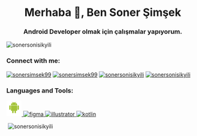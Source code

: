<h1 align="center">Merhaba 👋, Ben Soner Şimşek</h1>
<h3 align="center">Android Developer olmak için çalışmalar yapıyorum.</h3>

<p align="left"> <img src="https://komarev.com/ghpvc/?username=sonersonisikyili&label=Profile%20views&color=0e75b6&style=flat" alt="sonersonisikyili" /> </p>

<h3 align="left">Connect with me:</h3>
<p align="left">
<a href="https://twitter.com/sonersimsek99" target="blank"><img align="center" src="https://raw.githubusercontent.com/rahuldkjain/github-profile-readme-generator/master/src/images/icons/Social/twitter.svg" alt="sonersimsek99" height="30" width="40" /></a>
<a href="https://linkedin.com/in/sonersimsek99" target="blank"><img align="center" src="https://raw.githubusercontent.com/rahuldkjain/github-profile-readme-generator/master/src/images/icons/Social/linked-in-alt.svg" alt="sonersimsek99" height="30" width="40" /></a>
<a href="https://instagram.com/sonersonisikyili" target="blank"><img align="center" src="https://raw.githubusercontent.com/rahuldkjain/github-profile-readme-generator/master/src/images/icons/Social/instagram.svg" alt="sonersonisikyili" height="30" width="40" /></a>
<a href="https://www.youtube.com/channel/UCcJ9qYwPj4geUxZvmDN3bwA" target="blank"><img align="center" src="https://raw.githubusercontent.com/rahuldkjain/github-profile-readme-generator/master/src/images/icons/Social/youtube.svg" alt="sonersonisikyili" height="30" width="40" /></a>
</p>

<h3 align="left">Languages and Tools:</h3>
<p align="left"> <a href="https://developer.android.com" target="_blank"> <img src="https://raw.githubusercontent.com/devicons/devicon/master/icons/android/android-original-wordmark.svg" alt="android" width="40" height="40"/> </a> <a href="https://www.figma.com/" target="_blank"> <img src="https://www.vectorlogo.zone/logos/figma/figma-icon.svg" alt="figma" width="40" height="40"/> </a> <a href="https://www.adobe.com/in/products/illustrator.html" target="_blank"> <img src="https://www.vectorlogo.zone/logos/adobe_illustrator/adobe_illustrator-icon.svg" alt="illustrator" width="40" height="40"/> </a> <a href="https://kotlinlang.org" target="_blank"> <img src="https://www.vectorlogo.zone/logos/kotlinlang/kotlinlang-icon.svg" alt="kotlin" width="40" height="40"/> </a> </p>

<p>&nbsp;<img align="center" src="https://github-readme-stats.vercel.app/api?username=sonersonisikyili&show_icons=true&locale=en" alt="sonersonisikyili" /></p>
